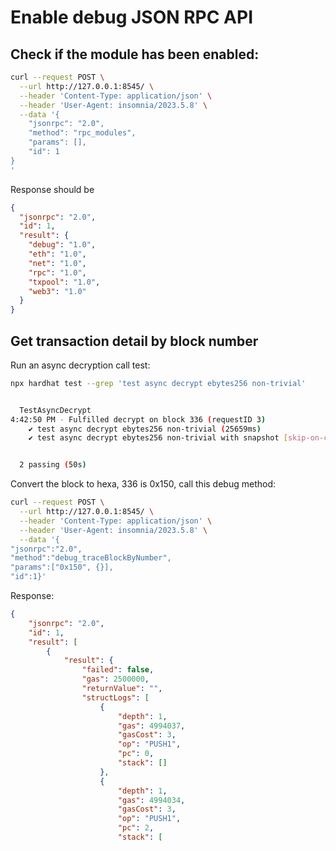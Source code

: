 # Enable debug JSON RPC API


## Check if the module has been enabled:

```bash
curl --request POST \
  --url http://127.0.0.1:8545/ \
  --header 'Content-Type: application/json' \
  --header 'User-Agent: insomnia/2023.5.8' \
  --data '{
    "jsonrpc": "2.0",
    "method": "rpc_modules",
    "params": [],
    "id": 1
}
'
```

Response should be

```json
{
  "jsonrpc": "2.0",
  "id": 1,
  "result": {
    "debug": "1.0",
    "eth": "1.0",
    "net": "1.0",
    "rpc": "1.0",
    "txpool": "1.0",
    "web3": "1.0"
  }
}

``` 

## Get transaction detail by block number

Run an async decryption call test:

```bash
npx hardhat test --grep 'test async decrypt ebytes256 non-trivial'


  TestAsyncDecrypt
4:42:50 PM - Fulfilled decrypt on block 336 (requestID 3)
    ✔ test async decrypt ebytes256 non-trivial (25659ms)
    ✔ test async decrypt ebytes256 non-trivial with snapshot [skip-on-coverage]


  2 passing (50s)

```

Convert the block to hexa, 336 is 0x150, call this debug method:

```bash
curl --request POST \
  --url http://127.0.0.1:8545/ \
  --header 'Content-Type: application/json' \
  --header 'User-Agent: insomnia/2023.5.8' \
  --data '{
"jsonrpc":"2.0",
"method":"debug_traceBlockByNumber",
"params":["0x150", {}],
"id":1}'
```

Response: 

```json
{
	"jsonrpc": "2.0",
	"id": 1,
	"result": [
		{
			"result": {
				"failed": false,
				"gas": 2500000,
				"returnValue": "",
				"structLogs": [
					{
						"depth": 1,
						"gas": 4994037,
						"gasCost": 3,
						"op": "PUSH1",
						"pc": 0,
						"stack": []
					},
					{
						"depth": 1,
						"gas": 4994034,
						"gasCost": 3,
						"op": "PUSH1",
						"pc": 2,
						"stack": [
```
